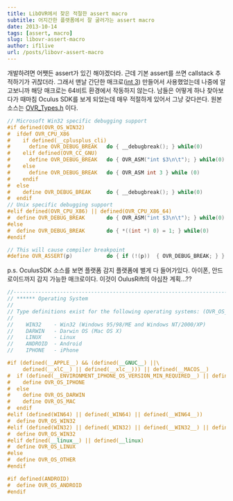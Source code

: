 ```yaml
---
title: LibOVR에서 찾은 적절한 assert macro
subtitle: 어지간한 플랫폼에서 잘 굴러가는 assert macro
date: 2013-10-14
tags: [assert, macro]
slug: libovr-assert-macro
author: if1live
url: /posts/libovr-assert-macro
---
```


개발하려면 어쨋든 assert가 있긴 해야겠더라. 근데 기본 assert를 쓰면 callstack 추적하기가 귀찮더라.
그래서 맨날 간단한 매크로([int 3](http://kblog.popekim.com/2011/06/assert-int-3.html)) 만들어서 사용했었는데 나중에 알고보니까 해당 매크로는 64비트 환경에서 작동하지 않는다.
남들은 어떻게 하나 찾아보다가 때마침 Oculus SDK를 보게 되었는데 매우 적절하게 있어서 그냥 갖다쓴다.
원본 소스는 [OVR_Types.h](https://github.com/if1live/LibOVR/blob/master/Src/Kernel/OVR_Types.h) 이다.

```cpp
// Microsoft Win32 specific debugging support
#if defined(OVR_OS_WIN32)
#  ifdef OVR_CPU_X86
#    if defined(__cplusplus_cli)
#      define OVR_DEBUG_BREAK   do { __debugbreak(); } while(0)
#    elif defined(OVR_CC_GNU)
#      define OVR_DEBUG_BREAK   do { OVR_ASM("int $3\n\t"); } while(0)
#    else
#      define OVR_DEBUG_BREAK   do { OVR_ASM int 3 } while (0)
#    endif
#  else
#    define OVR_DEBUG_BREAK     do { __debugbreak(); } while(0)
#  endif
// Unix specific debugging support
#elif defined(OVR_CPU_X86) || defined(OVR_CPU_X86_64)
#  define OVR_DEBUG_BREAK       do { OVR_ASM("int $3\n\t"); } while(0)
#else
#  define OVR_DEBUG_BREAK       do { *((int *) 0) = 1; } while(0)
#endif

// This will cause compiler breakpoint
#define OVR_ASSERT(p)           do { if (!(p))  { OVR_DEBUG_BREAK; } } while(0)
```

p.s. OculusSDK 소스를 보면 플랫폼 감지 플랫폼에 별게 다 들어가있다. 아이폰, 안드로이드까지 감지 가능한 매크로이다. 이것이 OulusRift의 야심찬 계획...??

```cpp
//-----------------------------------------------------------------------------------
// ****** Operating System
//
// Type definitions exist for the following operating systems: (OVR_OS_x)
//
//    WIN32    - Win32 (Windows 95/98/ME and Windows NT/2000/XP)
//    DARWIN   - Darwin OS (Mac OS X)
//    LINUX    - Linux
//    ANDROID  - Android
//    IPHONE   - iPhone

#if (defined(__APPLE__) && (defined(__GNUC__) ||\
     defined(__xlC__) || defined(__xlc__))) || defined(__MACOS__)
#  if (defined(__ENVIRONMENT_IPHONE_OS_VERSION_MIN_REQUIRED__) || defined(__IPHONE_OS_VERSION_MIN_REQUIRED))
#    define OVR_OS_IPHONE
#  else
#    define OVR_OS_DARWIN
#    define OVR_OS_MAC
#  endif
#elif (defined(WIN64) || defined(_WIN64) || defined(__WIN64__))
#  define OVR_OS_WIN32
#elif (defined(WIN32) || defined(_WIN32) || defined(__WIN32__) || defined(__NT__))
#  define OVR_OS_WIN32
#elif defined(__linux__) || defined(__linux)
#  define OVR_OS_LINUX
#else
#  define OVR_OS_OTHER
#endif

#if defined(ANDROID)
#  define OVR_OS_ANDROID
#endif
```
